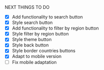 NEXT THINGS TO DO 

- [x] Add functionality to search button
- [x] Style search button
- [x] Add functionality to filter by region button
- [x] Style filter by region button
- [x] Style theme button
- [x] Style back button
- [x] Style border countries buttons 
- [x] Adapt to mobile version
- [ ] Fix mobile adaptation